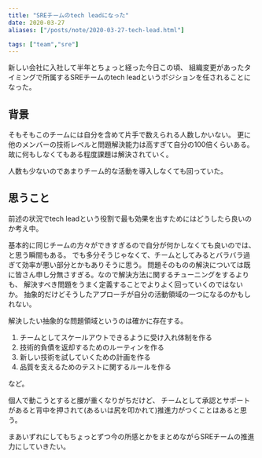 ```yaml
---
title: "SREチームのtech leadになった"
date: 2020-03-27
aliases: ["/posts/note/2020-03-27-tech-lead.html"]

tags: ["team","sre"]
---
```


新しい会社に入社して半年とちょっと経った今日この頃、
組織変更があったタイミングで所属するSREチームのtech leadというポジションを任されることになった。

## 背景

そもそもこのチームには自分を含めて片手で数えられる人数しかいない。
更に他のメンバーの技術レベルと問題解決能力は高すぎて自分の100倍くらいある。
故に何もしなくてもある程度課題は解決されていく。

人数も少ないのであまりチーム的な活動を導入しなくても回っていた。

## 思うこと

前述の状況でtech leadという役割で最も効果を出すためにはどうしたら良いのか考え中。

基本的に同じチームの方々ができすぎるので自分が何かしなくても良いのでは、と思う瞬間もある。
でも多分そうじゃなくて、チームとしてみるとバラバラ過ぎて効率が悪い部分とかもありそうに思う。
問題そのものの解決については既に皆さん申し分無さすぎる。なので解決方法に関するチューニングをするよりも、
解決すべき問題をうまく定義することでよりよく回っていくのではないか。
抽象的だけどそうしたアプローチが自分の活動領域の一つになるのかもしれない。

解決したい抽象的な問題領域というのは確かに存在する。

1. チームとしてスケールアウトできるように受け入れ体制を作る
2. 技術的負債を返却するためのルーティンを作る
3. 新しい技術を試していくための計画を作る
4. 品質を支えるためのテストに関するルールを作る

など。

個人で動こうとすると腰が重くなりがちだけど、
チームとして承認とサポートがあると背中を押されて(あるいは尻を叩かれて)推進力がつくことはあると思う。

まあいずれにしてもちょっとずつ今の所感とかをまとめながらSREチームの推進力にしていきたい。
